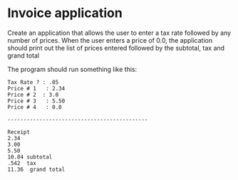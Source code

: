 # Invoice application

 Create an application that allows the user to enter a tax rate followed by any number of prices. When the user enters a price of 0.0, the application should print out the list of prices entered followed by the subtotal, tax and grand total
 
The program should run something like this:

```
Tax Rate ? : .05
Price # 1   : 2.34
Price # 2  : 3.0
Price # 3   : 5.50
Price # 4   : 0.0

--------------------------------------------

Receipt
2.34
3.00
5.50
10.84 subtotal
.542  tax
11.36  grand total
```